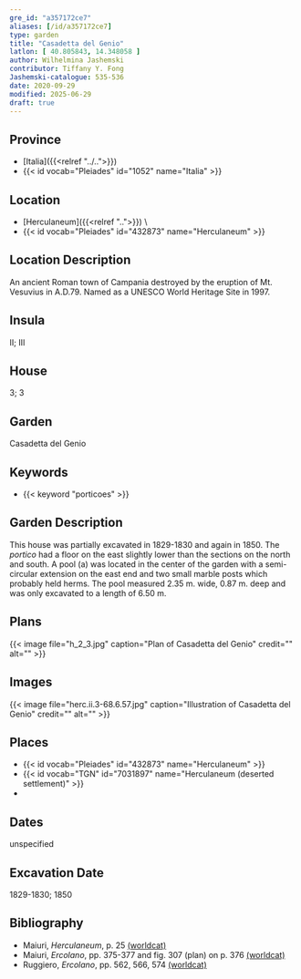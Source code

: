 ```yaml
---
gre_id: "a357172ce7"
aliases: [/id/a357172ce7]
type: garden
title: "Casadetta del Genio"
latlon: [ 40.805843, 14.348058 ]
author: Wilhelmina Jashemski
contributor: Tiffany Y. Fong
Jashemski-catalogue: 535-536
date: 2020-09-29
modified: 2025-06-29
draft: true
---
```


## Province

- [Italia]({{<relref "../..">}})
- {{< id vocab="Pleiades" id="1052" name="Italia" >}}

## Location

- [Herculaneum]({{<relref "..">}}) \
- {{< id vocab="Pleiades" id="432873" name="Herculaneum" >}}

## Location Description

An ancient Roman town of Campania destroyed by the eruption of Mt. Vesuvius in A.D.79. Named as a UNESCO World Heritage Site in 1997.

## Insula

II; III

## House

3; 3

## Garden

Casadetta del Genio

## Keywords

- {{< keyword "porticoes" >}}

## Garden Description

This house was partially excavated in 1829-1830 and again in 1850. The *portico* had a floor on the east slightly lower than the sections on the north and south. A pool (a) was located in the center of the garden with a semi-circular extension on the east end and two small marble posts which probably held herms. The pool measured 2.35 m. wide, 0.87 m. deep and was only excavated to a length of 6.50 m.

<!-- ## Maps -->

## Plans

{{< image file="h_2_3.jpg" caption="Plan of Casadetta del Genio" credit="" alt="" >}}

## Images

{{< image file="herc.ii.3-68.6.57.jpg" caption="Illustration of Casadetta del Genio" credit="" alt="" >}}

## Places

- {{< id vocab="Pleiades" id="432873" name="Herculaneum" >}}
- {{< id vocab="TGN" id="7031897" name="Herculaneum (deserted settlement)" >}}
-
## Dates

unspecified

## Excavation Date

1829-1830; 1850

## Bibliography

- Maiuri, *Herculaneum*, p. 25 [(worldcat)](https://search.worldcat.org/title/1107784297)
- Maiuri, *Ercolano*, pp. 375-377 and fig. 307 (plan) on p. 376 [(worldcat)](https://search.worldcat.org/title/490581395)
- Ruggiero, *Ercolano*, pp. 562, 566, 574 [(worldcat)](https://search.worldcat.org/title/18405521)
